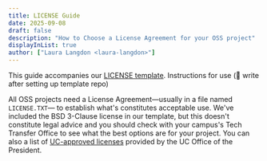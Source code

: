 ```yaml
---
title: LICENSE Guide
date: 2025-09-08
draft: false
description: "How to Choose a License Agreement for your OSS project"
displayInList: true
author: ["Laura Langdon <laura-langdon>"]
---
```


This guide accompanies our [LICENSE template](🚧). Instructions for use (🚧 write after setting up template repo)

All OSS projects need a License Agreement—usually in a file named `LICENSE.TXT`— to establish what's constitutes acceptable use. We've included the BSD 3-Clause license in our template, but this doesn't constitute legal advice and you should check with your campus's Tech Transfer Office to see what the best options are for your project. You can also a list of [UC-approved licenses](https://security.ucop.edu/resources/open-source-software-licensing.html) provided by the UC Office of the President.
